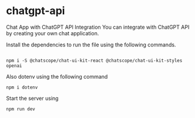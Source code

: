 # chatgpt-api
Chat App with ChatGPT API Integration
You can integrate with ChatGPT API by creating your own chat application.

Install the dependencies to run the file using the following commands.

```

npm i -S @chatscope/chat-ui-kit-react @chatscope/chat-ui-kit-styles openai
```
Also dotenv using the following command
```
npm i dotenv
```


Start the server using

```
npm run dev
```
